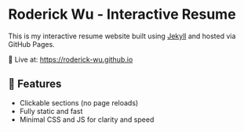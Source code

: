 # Roderick Wu - Interactive Resume

This is my interactive resume website built using [Jekyll](https://jekyllrb.com/) and hosted via GitHub Pages.

📍 Live at: https://roderick-wu.github.io

## 🚀 Features

- Clickable sections (no page reloads)
- Fully static and fast
- Minimal CSS and JS for clarity and speed
